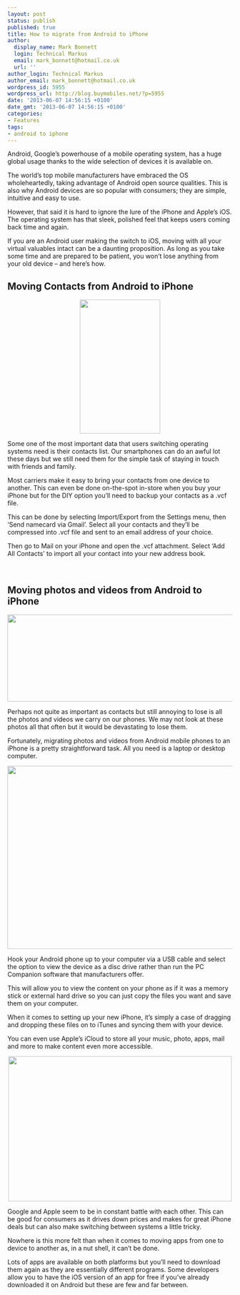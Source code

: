 ```yaml
---
layout: post
status: publish
published: true
title: How to migrate from Android to iPhone
author:
  display_name: Mark Bonnett
  login: Technical Markus
  email: mark_bonnett@hotmail.co.uk
  url: ''
author_login: Technical Markus
author_email: mark_bonnett@hotmail.co.uk
wordpress_id: 5955
wordpress_url: http://blog.buymobiles.net/?p=5955
date: '2013-06-07 14:56:15 +0100'
date_gmt: '2013-06-07 14:56:15 +0100'
categories:
- Features
tags:
- android to iphone
---
```

<p><span class="postStandFirst">Android, Google&rsquo;s powerhouse of a mobile operating system, has a huge global usage thanks to the wide selection of devices it is available on.</span></p>
<p>The world&rsquo;s top mobile manufacturers have embraced the OS wholeheartedly, taking advantage of Android open source qualities. This is also why Android devices are so popular with consumers; they are simple, intuitive and easy to use.</p>
<p>However, that said it is hard to ignore the lure of the iPhone and Apple&rsquo;s iOS. The operating system has that sleek, polished feel that keeps users coming back time and again.</p>
<p>If you are an Android user making the switch to iOS, moving with all your virtual valuables intact can be a daunting proposition. As long as you take some time and are prepared to be patient, you won&rsquo;t lose anything from your old device &ndash; and here&rsquo;s how.</p>
<h2>Moving Contacts from Android to iPhone</h2>
<p style="text-align: center;"><img class="aligncenter" alt="" src="http://www.colourmylearning.com/wp-content/uploads/2013/01/screen2-180x300.jpg" width="180" height="300" /></p>
<p>Some one of the most important data that users switching operating systems need is their contacts list. Our smartphones can do an awful lot these days but we still need them for the simple task of staying in touch with friends and family.</p>
<p>Most carriers make it easy to bring your contacts from one device to another. This can even be done on-the-spot in-store when you buy your iPhone but for the DIY option you&rsquo;ll need to backup your contacts as a .vcf file.</p>
<p>This can be done by selecting Import/Export from the Settings menu, then &lsquo;Send namecard via Gmail&rsquo;. Select all your contacts and they&rsquo;ll be compressed into .vcf file and sent to an email address of your choice.</p>
<p>Then go to Mail on your iPhone and open the .vcf attachment. Select &lsquo;Add All Contacts&rsquo; to import all your contact into your new address book.</p>
<p>&nbsp;</p>
<h2>Moving photos and videos from Android to iPhone</h2>
<p style="text-align: center;"><img class="aligncenter" alt="" src="http://images.applemacvideo.com/topic-cms/htc-sync-mac-2.png" width="556" height="195" /></p>
<p>Perhaps not quite as important as contacts but still annoying to lose is all the photos and videos we carry on our phones. We may not look at these photos all that often but it would be devastating to lose them.</p>
<p>Fortunately, migrating photos and videos from Android mobile phones to an iPhone is a pretty straightforward task. All you need is a laptop or desktop computer.</p>
<p style="text-align: center;"><img class="aligncenter" alt="" src="http://images.apple.com/uk/ios/shared/what-is/images/icloud_content.jpg" width="784" height="410" /></p>
<p>Hook your Android phone up to your computer via a USB cable and select the option to view the device as a disc drive rather than run the PC Companion software that manufacturers offer.</p>
<p>This will allow you to view the content on your phone as if it was a memory stick or external hard drive so you can just copy the files you want and save them on your computer.</p>
<p>When it comes to setting up your new iPhone, it&rsquo;s simply a case of dragging and dropping these files on to iTunes and syncing them with your device.</p>
<p>You can even use Apple&rsquo;s iCloud to store all your music, photo, apps, mail and more to make content even more accessible.</p>
<p style="text-align: center;"><img class="aligncenter" alt="" src="http://farm4.staticflickr.com/3818/8977101976_dc30ed4ceb.jpg" width="500" height="325" /></p>
<p>Google and Apple seem to be in constant battle with each other. This can be good for consumers as it drives down prices and makes for great iPhone deals but can also make switching between systems a little tricky.</p>
<p>Nowhere is this more felt than when it comes to moving apps from one to device to another as, in a nut shell, it can&rsquo;t be done.</p>
<p>Lots of apps are available on both platforms but you&rsquo;ll need to download them again as they are essentially different programs. Some developers allow you to have the iOS version of an app for free if you&rsquo;ve already downloaded it on Android but these are few and far between.</p>
